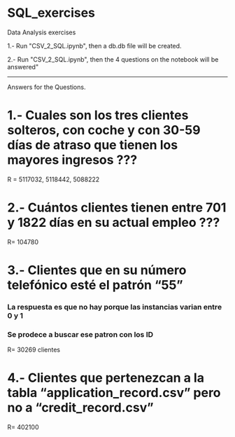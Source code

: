 # SQL_exercises

Data Analysis exercises


1.- Run "CSV_2_SQL.ipynb", then a db.db file will be created.

2.- Run "CSV_2_SQL.ipynb", then the 4 questions on the notebook will be answered"


------------------------------------------------------------------------------------------


Answers for the Questions.

# 1.- Cuales son los tres clientes solteros, con coche y con 30-59 días de atraso que tienen los mayores ingresos ??? 
R = 5117032, 5118442, 5088222


# 2.- Cuántos clientes tienen entre 701 y 1822 días en su actual empleo ??? 
R= 104780


# 3.- Clientes que en su número telefónico esté el patrón “55”
### La respuesta es que no hay porque las instancias varian entre 0 y 1
### Se prodece a buscar ese patron con los ID 
R= 30269 clientes


# 4.- Clientes que pertenezcan a la tabla “application_record.csv” pero no a “credit_record.csv” 
R= 402100
